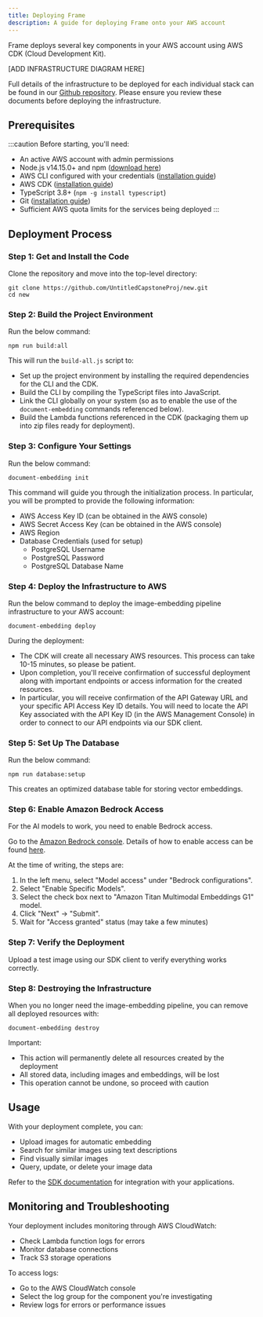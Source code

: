 ```yaml
---
title: Deploying Frame
description: A guide for deploying Frame onto your AWS account
---
```


Frame deploys several key components in your AWS account using AWS CDK (Cloud Development Kit).

[ADD INFRASTRUCTURE DIAGRAM HERE]

Full details of the infrastructure to be deployed for each individual stack can be found in our [Github repository](https://github.com/UntitledCapstoneProj/new/tree/main/docs/stacks). Please ensure you review these documents before deploying the infrastructure.

## Prerequisites

:::caution
Before starting, you'll need:

- An active AWS account with admin permissions
- Node.js v14.15.0+ and npm ([download here](https://nodejs.org/en/download/))
- AWS CLI configured with your credentials ([installation guide](https://docs.aws.amazon.com/cli/latest/userguide/))
- AWS CDK ([installation guide](https://docs.aws.amazon.com/cdk/v2/guide/getting_started.html))
- TypeScript 3.8+ (`npm -g install typescript`)
- Git ([installation guide](https://git-scm.com/book/en/v2/Getting-Started-Installing-Git))
- Sufficient AWS quota limits for the services being deployed
  :::

## Deployment Process

### Step 1: Get and Install the Code

Clone the repository and move into the top-level directory:

```console
git clone https://github.com/UntitledCapstoneProj/new.git
cd new
```

### Step 2: Build the Project Environment

Run the below command:

```console
npm run build:all
```

This will run the `build-all.js` script to:

- Set up the project environment by installing the required dependencies for the CLI and the CDK.
- Build the CLI by compiling the TypeScript files into JavaScript.
- Link the CLI globally on your system (so as to enable the use of the `document-embedding` commands referenced below).
- Build the Lambda functions referenced in the CDK (packaging them up into zip files ready for deployment).

### Step 3: Configure Your Settings

Run the below command:

```console
document-embedding init
```

This command will guide you through the initialization process. In particular, you will be prompted to provide the following information:

- AWS Access Key ID (can be obtained in the AWS console)
- AWS Secret Access Key (can be obtained in the AWS console)
- AWS Region
- Database Credentials (used for setup)
  - PostgreSQL Username
  - PostgreSQL Password
  - PostgreSQL Database Name

### Step 4: Deploy the Infrastructure to AWS

Run the below command to deploy the image-embedding pipeline infrastructure to your AWS account:

```console
document-embedding deploy
```

During the deployment:

- The CDK will create all necessary AWS resources. This process can take 10-15 minutes, so please be patient.
- Upon completion, you'll receive confirmation of successful deployment along with important endpoints or access information for the created resources.
- In particular, you will receive confirmation of the API Gateway URL and your specific API Access Key ID details. You will need to locate the API Key associated with the API Key ID (in the AWS Management Console) in order to connect to our API endpoints via our SDK client.

### Step 5: Set Up The Database

Run the below command:

```console
npm run database:setup
```

This creates an optimized database table for storing vector embeddings.

### Step 6: Enable Amazon Bedrock Access

For the AI models to work, you need to enable Bedrock access.

Go to the [Amazon Bedrock console](https://console.aws.amazon.com/bedrock). Details of how to enable access can be found [here](https://docs.aws.amazon.com/bedrock/latest/userguide/model-access-modify.html).

At the time of writing, the steps are:

1. In the left menu, select "Model access" under "Bedrock configurations".
2. Select "Enable Specific Models".
3. Select the check box next to "Amazon Titan Multimodal Embeddings G1" model.
4. Click "Next" → "Submit".
5. Wait for "Access granted" status (may take a few minutes)

### Step 7: Verify the Deployment

Upload a test image using our SDK client to verify everything works correctly.

### Step 8: Destroying the Infrastructure

When you no longer need the image-embedding pipeline, you can remove all deployed resources with:

```console
document-embedding destroy
```

Important:

- This action will permanently delete all resources created by the deployment
- All stored data, including images and embeddings, will be lost
- This operation cannot be undone, so proceed with caution

## Usage

With your deployment complete, you can:

- Upload images for automatic embedding
- Search for similar images using text descriptions
- Find visually similar images
- Query, update, or delete your image data

Refer to the [SDK documentation](/documentation/sdk) for integration with your applications.

## Monitoring and Troubleshooting

Your deployment includes monitoring through AWS CloudWatch:

- Check Lambda function logs for errors
- Monitor database connections
- Track S3 storage operations

To access logs:

- Go to the AWS CloudWatch console
- Select the log group for the component you're investigating
- Review logs for errors or performance issues
